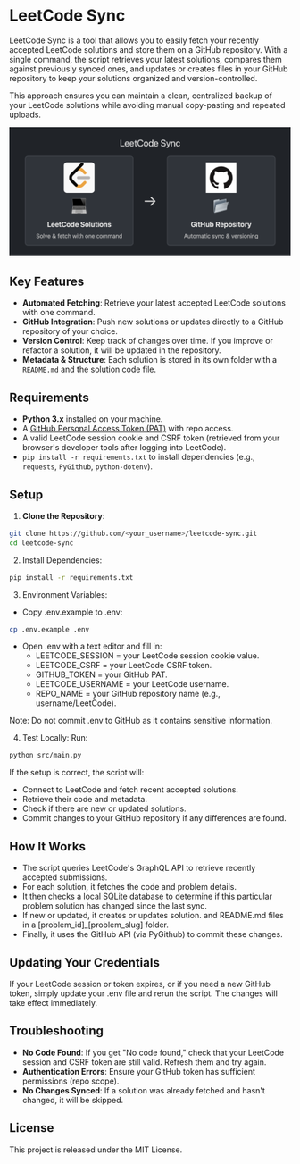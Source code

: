 # LeetCode Sync

LeetCode Sync is a tool that allows you to easily fetch your recently accepted LeetCode solutions and store them on a GitHub repository. With a single command, the script retrieves your latest solutions, compares them against previously synced ones, and updates or creates files in your GitHub repository to keep your solutions organized and version-controlled.

This approach ensures you can maintain a clean, centralized backup of your LeetCode solutions while avoiding manual copy-pasting and repeated uploads.

![LeetCode Sync Workflow](leetcode_sync.png)

## Key Features

- **Automated Fetching**: Retrieve your latest accepted LeetCode solutions with one command.
- **GitHub Integration**: Push new solutions or updates directly to a GitHub repository of your choice.
- **Version Control**: Keep track of changes over time. If you improve or refactor a solution, it will be updated in the repository.
- **Metadata & Structure**: Each solution is stored in its own folder with a `README.md` and the solution code file.

## Requirements

- **Python 3.x** installed on your machine.
- A [GitHub Personal Access Token (PAT)](https://docs.github.com/en/github/authenticating-to-github/creating-a-personal-access-token) with repo access.
- A valid LeetCode session cookie and CSRF token (retrieved from your browser's developer tools after logging into LeetCode).
- `pip install -r requirements.txt` to install dependencies (e.g., `requests`, `PyGithub`, `python-dotenv`).

## Setup

1. **Clone the Repository**:
```bash
git clone https://github.com/<your_username>/leetcode-sync.git
cd leetcode-sync
```

2. Install Dependencies:
```bash
pip install -r requirements.txt
```

3. Environment Variables:
- Copy .env.example to .env:
```bash
cp .env.example .env
```

- Open .env with a text editor and fill in:
  - LEETCODE_SESSION = your LeetCode session cookie value.
  - LEETCODE_CSRF = your LeetCode CSRF token.
  - GITHUB_TOKEN = your GitHub PAT.
  - LEETCODE_USERNAME = your LeetCode username.
  - REPO_NAME = your GitHub repository name (e.g., username/LeetCode).

Note: Do not commit .env to GitHub as it contains sensitive information.

4. Test Locally:
Run:
```bash
python src/main.py
```

If the setup is correct, the script will:
- Connect to LeetCode and fetch recent accepted solutions.
- Retrieve their code and metadata.
- Check if there are new or updated solutions.
- Commit changes to your GitHub repository if any differences are found.

## How It Works

- The script queries LeetCode's GraphQL API to retrieve recently accepted submissions.
- For each solution, it fetches the code and problem details.
- It then checks a local SQLite database to determine if this particular problem solution has changed since the last sync.
- If new or updated, it creates or updates solution.<ext> and README.md files in a [problem_id]_[problem_slug] folder.
- Finally, it uses the GitHub API (via PyGithub) to commit these changes.

## Updating Your Credentials

If your LeetCode session or token expires, or if you need a new GitHub token, simply update your .env file and rerun the script. The changes will take effect immediately.

## Troubleshooting

- **No Code Found**: If you get "No code found," check that your LeetCode session and CSRF token are still valid. Refresh them and try again.
- **Authentication Errors**: Ensure your GitHub token has sufficient permissions (repo scope).
- **No Changes Synced**: If a solution was already fetched and hasn't changed, it will be skipped.

## License

This project is released under the MIT License.